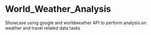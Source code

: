 # World_Weather_Analysis
Showcase using google and worldweather API to perform analysis on weather and travel related data tasks
